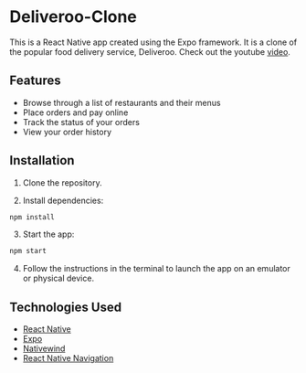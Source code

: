 # Deliveroo-Clone

This is a React Native app created using the Expo framework. It is a clone of the popular food delivery service, Deliveroo. Check out the youtube [video](https://www.youtube.com/watch?v=taPz40VmyzQ&t=11828s).

## Features

- Browse through a list of restaurants and their menus
- Place orders and pay online
- Track the status of your orders
- View your order history

## Installation

1. Clone the repository.

2. Install dependencies:

```bash
npm install
```

3. Start the app:

```bash
npm start
```

4. Follow the instructions in the terminal to launch the app on an emulator or physical device.

## Technologies Used

- [React Native](https://reactnative.dev/)
- [Expo](https://expo.dev/)
- [Nativewind](https://www.nativewind.dev/)
- [React Native Navigation](https://reactnavigation.org/)
